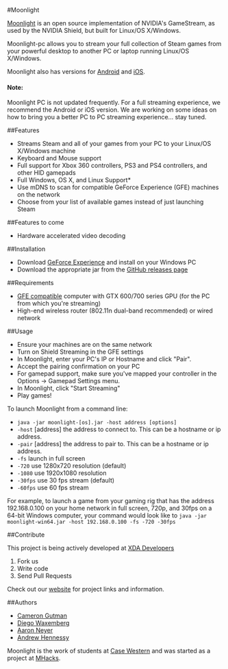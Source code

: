 #Moonlight

[Moonlight](https://github.com/moonlight-stream) is an open source implementation of NVIDIA's GameStream, as used by the NVIDIA Shield, but built for Linux/OS X/Windows.

Moonlight-pc allows you to stream your full collection of Steam games from your powerful desktop to another PC or laptop running Linux/OS X/Windows.

Moonlight also has versions for [Android](https://github.com/moonlight-stream/moonlight-android) and  [iOS](https://github.com/moonlight-stream/moonlight-ios).

#### Note: 
Moonlight PC is not updated frequently. For a full streaming experience, we recommend the Android or iOS version. We are working on some ideas on how to bring you a better PC to PC streaming experience... stay tuned.

##Features

* Streams Steam and all of your games from your PC to your Linux/OS X/Windows machine
* Keyboard and Mouse support
* Full support for Xbox 360 controllers, PS3 and PS4 controllers, and other HID gamepads
* Full Windows, OS X, and Linux Support* 
* Use mDNS to scan for compatible GeForce Experience (GFE) machines on the network
* Choose from your list of available games instead of just launching Steam

##Features to come
* Hardware accelerated video decoding

##Installation

* Download [GeForce Experience](http://www.geforce.com/geforce-experience) and install on your Windows PC
* Download the appropriate jar from the [GitHub releases page](https://github.com/moonlight-stream/moonlight-pc/releases)

##Requirements

* [GFE compatible](http://shield.nvidia.com/play-pc-games/) computer with GTX 600/700 series GPU (for the PC from which you're streaming)
* High-end wireless router (802.11n dual-band recommended) or wired network

##Usage

* Ensure your machines are on the same network
* Turn on Shield Streaming in the GFE settings
* In Moonlight, enter your PC's IP or Hostname and click "Pair".
* Accept the pairing confirmation on your PC
* For gamepad support, make sure you've mapped your controller in the Options -> Gamepad Settings menu.
* In Moonlight, click "Start Streaming"
* Play games!

To launch Moonlight from a command line:
* `java -jar moonlight-[os].jar -host address [options]`
* `-host` [address] the address to connect to. This can be a hostname or ip
  address.
* `-pair` [address] the address to pair to. This can be a hostname or ip address.
* `-fs` launch in full screen
* `-720` use 1280x720 resolution (default)
* `-1080` use 1920x1080 resolution
* `-30fps` use 30 fps stream (default)
* `-60fps` use 60 fps stream

For example, to launch a game from your gaming rig that has the address 192.168.0.100 on your home network in full screen, 720p, and 30fps on a 64-bit Windows computer, your command would look like to `java -jar moonlight-win64.jar -host 192.168.0.100 -fs -720 -30fps`

##Contribute

This project is being actively developed at [XDA Developers](http://forum.xda-developers.com/showthread.php?t=2505510)

1. Fork us
2. Write code
3. Send Pull Requests

Check out our [website](http://moonlight-stream.com) for project links and information.

##Authors

* [Cameron Gutman](https://github.com/cgutman)  
* [Diego Waxemberg](https://github.com/dwaxemberg)  
* [Aaron Neyer](https://github.com/Aaronneyer)  
* [Andrew Hennessy](https://github.com/yetanothername)

Moonlight is the work of students at [Case Western](http://case.edu) and was
started as a project at [MHacks](http://mhacks.org).

